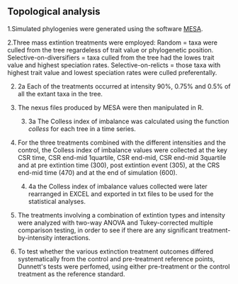 Topological analysis
--------------------
1.Simulated phylogenies were generated using the software [MESA](http://datadryad.org/resource/doi:10.5061/dryad.sm379/15).

2.Three mass extintion treatments were employed: 
Random = taxa were culled from the tree regardeless of trait value or phylogenetic position.
Selective-on-diversifiers = taxa culled from the tree had the lowes trait value and highest speciation rates.
Selective-on-relicts = those taxa with highest trait value and lowest speciation rates were culled preferentally. 

   2. 2a Each of the treatments occurred at intensity 90%, 0.75% and 0.5% of all the extant taxa in the tree.
  
3. The nexus files produced by MESA were then manipulated in R. 

   3. 3a The Colless index of imbalance was calculated using the function *colless* for each tree in a time series.
  
4.  For the three treatments combined with the different intensities and the control, the Colless index of imbalance values were collected at the key CSR time, CSR end-mid 1quartile, CSR end-mid, CSR end-mid 3quartile and at pre extintion time (300), post extintion event (305), at the CRS end-mid time (470) and at the end of simulation (600).
   
    4. 4a the Colless index of imbalance values collected were later rearranged in EXCEL and exported in txt files to be used for the statistical analyses.
   
5. The treatments involving a combination of extintion types and intensity were analyzed with two-way ANOVA and Tukey-corrected multiple comparison testing, in order to see if there are any significant treatment-by-intensity interactions. 
6. To test whether the various extinction treatment outcomes differed systematically from the control and pre-treatment reference points,  Dunnett's tests were perfomed, using either pre-treatment or the control treatment as the reference standard.
